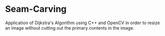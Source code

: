 # Seam-Carving
Application of Dijkstra's Algorithm using C++ and OpenCV in order to resize an image without cutting out the primary contents in the image.
